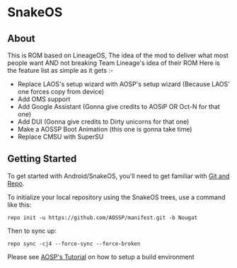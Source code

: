 SnakeOS
===========

About
-----

This is ROM based on LineageOS, The idea of the mod to deliver what most people want AND not breaking Team Lineage's idea of their ROM
Here is the feature list as simple as it gets :-
* Replace LAOS's setup wizard with AOSP's setup wizard (Because LAOS' one forces copy from device)
* Add OMS support
* Add Google Assistant (Gonna give credits to AOSiP OR Oct-N for that one)
* Add DUI (Gonna give credits to Dirty unicorns for that one)
* Make a AOSSP Boot Animation (this one is gonna take time)
* Replace CMSU with SuperSU

Getting Started
---------------

To get started with Android/SnakeOS, you'll need to get
familiar with [Git and Repo](http://source.android.com/source/using-repo.html).

To initialize your local repository using the SnakeOS trees, use a command like this:

    repo init -u https://github.com/AOSSP/manifest.git -b Nougat

Then to sync up:

    repo sync -cj4 --force-sync --force-broken

Please see [AOSP's Tutorial](https://source.android.com/source/initializing.html) on how to setup a build environment

